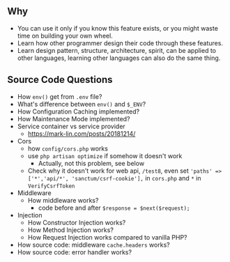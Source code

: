 ## Why

* You can use it only if you know this feature exists, or you might waste time on building your own wheel.
* Learn how other programmer design their code through these features.
* Learn design pattern, structure, architecture, spirit, can be applied to other languages, learning other languages can also do the same thing.

## Source Code Questions

* How `env()` get from `.env` file?
* What's difference between `env()` and `$_ENV`?
* How Configuration Caching implemented?
* How Maintenance Mode implemented?
* Service container vs service provider
  * https://mark-lin.com/posts/20181214/
* Cors
  * how `config/cors.php` works
  * use `php artisan optimize` if somehow it doesn't work
    * Actually, not this problem, see below
  * Check why it doesn't work for web api, `/test8`, even set `'paths' => ['*','api/*', 'sanctum/csrf-cookie'],` in `cors.php` and `*` in `VerifyCsrfToken`
* Middleware
  * How middleware works?
    * code before and after `$response = $next($request);`
* Injection
  * How Constructor Injection works?
  * How Method Injection works?
  * How Request Injection works compared to vanilla PHP?
* How source code: middleware `cache.headers` works?
* How source code: error handler works?

